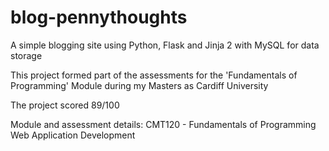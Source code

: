 # blog-pennythoughts

A simple blogging site using Python, Flask and Jinja 2 with MySQL for data storage

This project formed part of the assessments for the 'Fundamentals of Programming' Module during my Masters as Cardiff University

The project scored 89/100


Module and assessment details:
CMT120 - Fundamentals of Programming
Web Application Development
